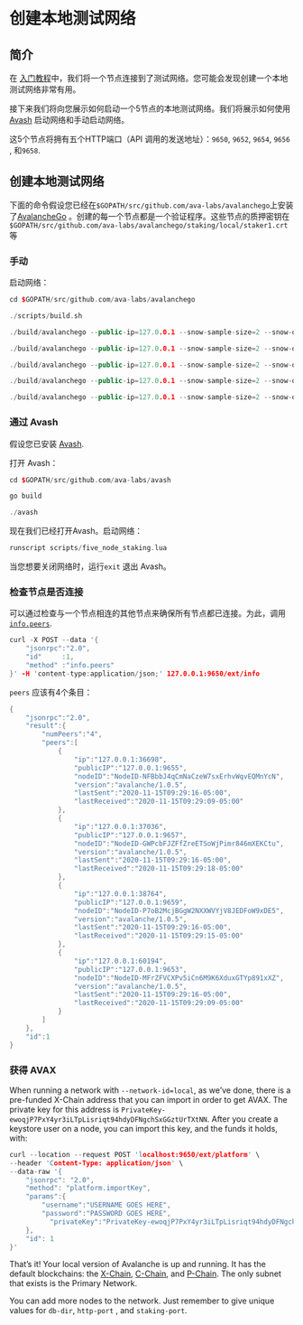 # 创建本地测试网络

## 简介

在 [入门教程](https://avalanche.gitbook.io/avalanche/build/getting-started)中，我们将一个节点连接到了测试网络。您可能会发现创建一个本地测试网络非常有用。

接下来我们将向您展示如何启动一个5节点的本地测试网络。我们将展示如何使用 [Avash](https://avalanche.gitbook.io/avalanche/build/tools/avash) 启动网络和手动启动网络。

这5个节点将拥有五个HTTP端口（API 调用的发送地址）：`9650`, `9652`, `9654`, `9656` , 和`9658`.

## 创建本地测试网络

下面的命令假设您已经在`$GOPATH/src/github.com/ava-labs/avalanchego`上安装了[AvalancheGo](https://avalanche.gitbook.io/avalanche/build/getting-started#download-avalanchego) 。创建的每一个节点都是一个验证程序。这些节点的质押密钥在`$GOPATH/src/github.com/ava-labs/avalanchego/staking/local/staker1.crt`等

### 手动

启动网络：

```cpp
cd $GOPATH/src/github.com/ava-labs/avalanchego
```

```cpp
./scripts/build.sh
```

```cpp
./build/avalanchego --public-ip=127.0.0.1 --snow-sample-size=2 --snow-quorum-size=2 --http-port=9650 --staking-port=9651 --db-dir=db/node1 --staking-enabled=true --network-id=local --bootstrap-ips= --staking-tls-cert-file=$(pwd)/staking/local/staker1.crt --staking-tls-key-file=$(pwd)/staking/local/staker1.key
```

```cpp
./build/avalanchego --public-ip=127.0.0.1 --snow-sample-size=2 --snow-quorum-size=2 --http-port=9652 --staking-port=9653 --db-dir=db/node2 --staking-enabled=true --network-id=local --bootstrap-ips=127.0.0.1:9651 --bootstrap-ids=NodeID-7Xhw2mDxuDS44j42TCB6U5579esbSt3Lg --staking-tls-cert-file=$(pwd)/staking/local/staker2.crt --staking-tls-key-file=$(pwd)/staking/local/staker2.key
```

```cpp
./build/avalanchego --public-ip=127.0.0.1 --snow-sample-size=2 --snow-quorum-size=2 --http-port=9654 --staking-port=9655 --db-dir=db/node3 --staking-enabled=true --network-id=local --bootstrap-ips=127.0.0.1:9651 --bootstrap-ids=NodeID-7Xhw2mDxuDS44j42TCB6U5579esbSt3Lg --staking-tls-cert-file=$(pwd)/staking/local/staker3.crt --staking-tls-key-file=$(pwd)/staking/local/staker3.key
```

```cpp
./build/avalanchego --public-ip=127.0.0.1 --snow-sample-size=2 --snow-quorum-size=2 --http-port=9656 --staking-port=9657 --db-dir=db/node4 --staking-enabled=true --network-id=local --bootstrap-ips=127.0.0.1:9651 --bootstrap-ids=NodeID-7Xhw2mDxuDS44j42TCB6U5579esbSt3Lg --staking-tls-cert-file=$(pwd)/staking/local/staker4.crt --staking-tls-key-file=$(pwd)/staking/local/staker4.key
```

```cpp
./build/avalanchego --public-ip=127.0.0.1 --snow-sample-size=2 --snow-quorum-size=2 --http-port=9658 --staking-port=9659 --db-dir=db/node5 --staking-enabled=true --network-id=local --bootstrap-ips=127.0.0.1:9651 --bootstrap-ids=NodeID-7Xhw2mDxuDS44j42TCB6U5579esbSt3Lg --staking-tls-cert-file=$(pwd)/staking/local/staker5.crt --staking-tls-key-file=$(pwd)/staking/local/staker5.key
```

### 通过 Avash

假设您已安装 [Avash](https://avalanche.gitbook.io/avalanche/build/tools/avash).

打开 Avash：

```cpp
cd $GOPATH/src/github.com/ava-labs/avash
```

```cpp
go build
```

```cpp
./avash
```

现在我们已经打开Avash。启动网络：

```cpp
runscript scripts/five_node_staking.lua
```

当您想要关闭网络时，运行`exit` 退出 Avash。

### 检查节点是否连接 <a id="verifying-nodes-are-connected"></a>

可以通过检查与一个节点相连的其他节点来确保所有节点都已连接。为此，调用[`info.peers`](https://avalanche.gitbook.io/avalanche/build/apis/info-api#info-peers).

```cpp
curl -X POST --data '{
    "jsonrpc":"2.0",
    "id"     :1,
    "method" :"info.peers"
}' -H 'content-type:application/json;' 127.0.0.1:9650/ext/info
```

`peers` 应该有4个条目：
```cpp
{
    "jsonrpc":"2.0",
    "result":{
        "numPeers":"4",
        "peers":[
            {
                "ip":"127.0.0.1:36698",
                "publicIP":"127.0.0.1:9655",
                "nodeID":"NodeID-NFBbbJ4qCmNaCzeW7sxErhvWqvEQMnYcN",
                "version":"avalanche/1.0.5",
                "lastSent":"2020-11-15T09:29:16-05:00",
                "lastReceived":"2020-11-15T09:29:09-05:00"
            },
            {
                "ip":"127.0.0.1:37036",
                "publicIP":"127.0.0.1:9657",
                "nodeID":"NodeID-GWPcbFJZFfZreETSoWjPimr846mXEKCtu",
                "version":"avalanche/1.0.5",
                "lastSent":"2020-11-15T09:29:16-05:00",
                "lastReceived":"2020-11-15T09:29:18-05:00"
            },
            {
                "ip":"127.0.0.1:38764",
                "publicIP":"127.0.0.1:9659",
                "nodeID":"NodeID-P7oB2McjBGgW2NXXWVYjV8JEDFoW9xDE5",
                "version":"avalanche/1.0.5",
                "lastSent":"2020-11-15T09:29:16-05:00",
                "lastReceived":"2020-11-15T09:29:15-05:00"
            },
            {
                "ip":"127.0.0.1:60194",
                "publicIP":"127.0.0.1:9653",
                "nodeID":"NodeID-MFrZFVCXPv5iCn6M9K6XduxGTYp891xXZ",
                "version":"avalanche/1.0.5",
                "lastSent":"2020-11-15T09:29:16-05:00",
                "lastReceived":"2020-11-15T09:29:09-05:00"
            }
        ]
    },
    "id":1
}
```

### 获得 AVAX <a id="getting-avax"></a>

When running a network with `--network-id=local`, as we’ve done, there is a pre-funded X-Chain address that you can import in order to get AVAX. The private key for this address is `PrivateKey-ewoqjP7PxY4yr3iLTpLisriqt94hdyDFNgchSxGGztUrTXtNN`. After you create a keystore user on a node, you can import this key, and the funds it holds, with:

```cpp
curl --location --request POST 'localhost:9650/ext/platform' \
--header 'Content-Type: application/json' \
--data-raw '{
    "jsonrpc": "2.0",
    "method": "platform.importKey",
    "params":{
        "username":"USERNAME GOES HERE",
        "password":"PASSWORD GOES HERE",
          "privateKey":"PrivateKey-ewoqjP7PxY4yr3iLTpLisriqt94hdyDFNgchSxGGztUrTXtNN"
    },
    "id": 1
}'
```

That’s it! Your local version of Avalanche is up and running. It has the default blockchains: the [X-Chain](https://avalanche.gitbook.io/avalanche/learn/platform-overview#exchange-chain-x-chain), [C-Chain](https://avalanche.gitbook.io/avalanche/learn/platform-overview#contract-chain-c-chain), and [P-Chain](https://avalanche.gitbook.io/avalanche/learn/platform-overview#platform-chain-p-chain). The only subnet that exists is the Primary Network.

You can add more nodes to the network. Just remember to give unique values for `db-dir`, `http-port` , and `staking-port`.

<!--stackedit_data:
eyJoaXN0b3J5IjpbLTY1MjU5ODMyMF19
-->